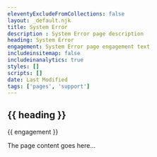 ```yaml
---
eleventyExcludeFromCollections: false
layout: _default.njk
title: System Error
description : System Error page description
heading: System Error
engagement: System Error page engagement text
includeinsitemap: false
includeinanalytics: true
styles: []
scripts: []
date: Last Modified
tags: ['pages', 'support']
---
```

<main>

<div class="default-grid">

<section class="one">

# {{ heading }}

<p class="lead">{{ engagement }}</p>

The page content goes here...

</section>

</div>

</main>